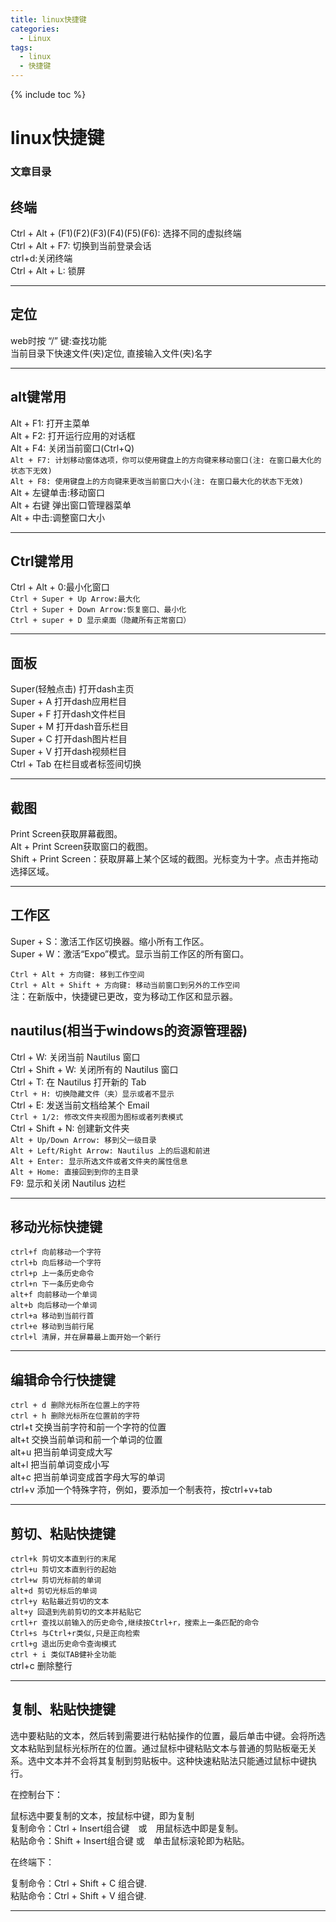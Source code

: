 ```yaml
---
title: linux快捷键
categories:
  - Linux
tags:
  - linux
  - 快捷键
---
```

{% include toc %}

# linux快捷键

### 文章目录

## 终端

Ctrl + Alt + (F1)(F2)(F3)(F4)(F5)(F6): 选择不同的虚拟终端<br/> Ctrl + Alt + F7: 切换到当前登录会话<br/> ctrl+d:关闭终端<br/> Ctrl + Alt + L: 锁屏

---


## 定位

web时按 “/” 键:查找功能<br/> 当前目录下快速文件(夹)定位, 直接输入文件(夹)名字

---


## alt键常用

Alt + F1: 打开主菜单<br/> Alt + F2: 打开运行应用的对话框<br/> Alt + F4: 关闭当前窗口(Ctrl+Q)<br/> `Alt + F7: 计划移动窗体选项，你可以使用键盘上的方向键来移动窗口(注: 在窗口最大化的状态下无效)`<br/> `Alt + F8: 使用键盘上的方向键来更改当前窗口大小(注: 在窗口最大化的状态下无效)`<br/> Alt + 左键单击:移动窗口<br/> Alt + 右键 弹出窗口管理器菜单<br/> Alt + 中击:调整窗口大小

---


## Ctrl键常用

Ctrl + Alt + 0:最小化窗口<br/> `Ctrl + Super + Up Arrow:最大化`<br/> `Ctrl + Super + Down Arrow:恢复窗口、最小化`<br/> `Ctrl + super + D 显示桌面（隐藏所有正常窗口）`

---


## 面板

Super(轻触点击) 打开dash主页<br/> Super + A 打开dash应用栏目<br/> Super + F 打开dash文件栏目<br/> Super + M 打开dash音乐栏目<br/> Super + C 打开dash图片栏目<br/> Super + V 打开dash视频栏目<br/> Ctrl + Tab 在栏目或者标签间切换

---


## 截图

Print Screen获取屏幕截图。<br/> Alt + Print Screen获取窗口的截图。<br/> Shift + Print Screen：获取屏幕上某个区域的截图。光标变为十字。点击并拖动选择区域。

---


## 工作区

Super + S：激活工作区切换器。缩小所有工作区。<br/> Super + W：激活“Expo”模式。显示当前工作区的所有窗口。

`Ctrl + Alt + 方向键: 移到工作空间`<br/> `Ctrl + Alt + Shift + 方向键: 移动当前窗口到另外的工作空间`<br/> 注：在新版中，快捷键已更改，变为移动工作区和显示器。

## nautilus(相当于windows的资源管理器)

Ctrl + W: 关闭当前 Nautilus 窗口<br/> Ctrl + Shift + W: 关闭所有的 Nautilus 窗口<br/> Ctrl + T: 在 Nautilus 打开新的 Tab<br/> `Ctrl + H: 切换隐藏文件（夹）显示或者不显示`<br/> Ctrl + E: 发送当前文档给某个 Email<br/> `Ctrl + 1/2: 修改文件夹视图为图标或者列表模式`<br/> Ctrl + Shift + N: 创建新文件夹<br/> `Alt + Up/Down Arrow: 移到父一级目录`<br/> `Alt + Left/Right Arrow: Nautilus 上的后退和前进`<br/> `Alt + Enter: 显示所选文件或者文件夹的属性信息`<br/> `Alt + Home: 直接回到到你的主目录`<br/> F9: 显示和关闭 Nautilus 边栏

---


## 移动光标快捷键

`ctrl+f 向前移动一个字符`<br/> `ctrl+b 向后移动一个字符`<br/> `ctrl+p 上一条历史命令`<br/> `ctrl+n 下一条历史命令`<br/> `alt+f 向前移动一个单词`<br/> `alt+b 向后移动一个单词`<br/> `ctrl+a 移动到当前行首`<br/> `ctrl+e 移动到当前行尾`<br/> `ctrl+l 清屏，并在屏幕最上面开始一个新行`

---


## 编辑命令行快捷键

`ctrl + d 删除光标所在位置上的字符`<br/> `ctrl + h 删除光标所在位置前的字符`<br/> ctrl+t 交换当前字符和前一个字符的位置<br/> alt+t 交换当前单词和前一个单词的位置<br/> alt+u 把当前单词变成大写<br/> alt+l 把当前单词变成小写<br/> alt+c 把当前单词变成首字母大写的单词<br/> ctrl+v 添加一个特殊字符，例如，要添加一个制表符，按ctrl+v+tab

---


## 剪切、粘贴快捷键

`ctrl+k 剪切文本直到行的末尾`<br/> `ctrl+u 剪切文本直到行的起始`<br/> `ctrl+w 剪切光标前的单词`<br/> `alt+d 剪切光标后的单词`<br/> `ctrl+y 粘贴最近剪切的文本`<br/> `alt+y 回退到先前剪切的文本并粘贴它`<br/> `crtl+r 查找以前输入的历史命令,继续按Ctrl+r，搜索上一条匹配的命令`<br/> `Ctrl+s 与Ctrl+r类似,只是正向检索`<br/> `crtl+g 退出历史命令查询模式`<br/> `ctrl + i 类似TAB健补全功能`<br/> ctrl+c 删除整行

---


## 复制、粘贴快捷键

> 
选中要粘贴的文本，然后转到需要进行粘帖操作的位置，最后单击中键。会将所选文本粘贴到鼠标光标所在的位置。通过鼠标中键粘贴文本与普通的剪贴板毫无关系。选中文本并不会将其复制到剪贴板中。这种快速粘贴法只能通过鼠标中键执行。


在控制台下：

> 
鼠标选中要复制的文本，按鼠标中键，即为复制<br/> 复制命令：Ctrl + Insert组合键　或　用鼠标选中即是复制。<br/> 粘贴命令：Shift + Insert组合键 或　单击鼠标滚轮即为粘贴。


在终端下：

> 
复制命令：Ctrl + Shift + C 组合键.<br/> 粘贴命令：Ctrl + Shift + V 组合键.


---

